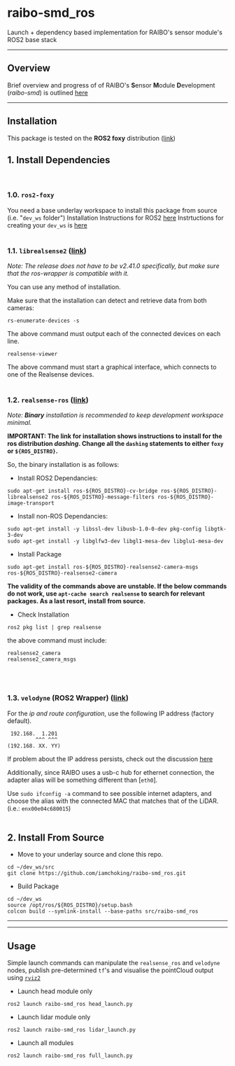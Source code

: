 # raibo-smd_ros
Launch + dependency based implementation for RAIBO's sensor module's ROS2 base stack
***
## Overview
Brief overview and progress of of RAIBO's **S**ensor **M**odule **D**evelopment (*raibo-smd*) is outlined [here](https://docs.google.com/presentation/d/1AeIsxL6ZXaKZeVFKT8nhwfjp_lDAwOdkxUtU9UpYwn8/edit?usp=sharing)

***
## Installation
This package is tested on the **ROS2 foxy** distribution ([link](https://docs.ros.org/en/foxy/Installation.html))

## 1. Install Dependencies
</br>

### 1.0. ```ros2-foxy```
You need a base underlay workspace to install this package from source (i.e. "```dev_ws``` folder")
Installation Instructions for ROS2 [here](https://docs.ros.org/en/foxy/Installation.html)
Instrtuctions for creating your ```dev_ws``` is [here](https://docs.ros.org/en/foxy/Tutorials/Workspace/Creating-A-Workspace.html)
</br></br>
### 1.1. ```librealsense2``` ([link](https://github.com/IntelRealSense/librealsense/blob/development/doc/distribution_linux.md))
*Note: The release does not have to be v2.41.0 specifically, but make sure that the ros-wrapper is compatible with it.*

You can use any method of installation.

Make sure that the installation can detect and retrieve data from both cameras:
```
rs-enumerate-devices -s
```
The above command must output each of the connected devices on each line.
```
realsense-viewer
```
The above command must start a graphical interface, which connects to one of the Realsense devices.
</br></br>
### 1.2. ```realsense-ros``` ([link](https://github.com/intel/ros2_intel_realsense))
*Note: **Binary** installation is recommended to keep development workspace minimal.*

**IMPORTANT: The link for installation shows instructions to install for the ros distribution *dashing*. Change all the ```dashing``` statements to either ```foxy``` or ```${ROS_DISTRO}```.**

So, the binary installation is as follows:

- Install ROS2 Dependancies:
```
sudo apt-get install ros-${ROS_DISTRO}-cv-bridge ros-${ROS_DISTRO}-librealsense2 ros-${ROS_DISTRO}-message-filters ros-${ROS_DISTRO}-image-transport
```
- Install non-ROS Dependancies:
```
sudo apt-get install -y libssl-dev libusb-1.0-0-dev pkg-config libgtk-3-dev
sudo apt-get install -y libglfw3-dev libgl1-mesa-dev libglu1-mesa-dev
```
- Install Package

```
sudo apt-get install ros-${ROS_DISTRO}-realsense2-camera-msgs ros-${ROS_DISTRO}-realsense2-camera
```
**The validity of the commands above are unstable. If the below commands do not work, use ```apt-cache search realsense``` to search for relevant packages. As a last resort, install from source.**
- Check Installation
```
ros2 pkg list | grep realsense
```
the above command must include:
```
realsense2_camera
realsense2_camera_msgs
```
</br></br>
### 1.3. ```velodyne``` (ROS2 Wrapper) ([link](http://wiki.ros.org/velodyne/Tutorials/Getting%20Started%20with%20the%20Velodyne%20VLP16))

For the *ip and route configuration*, use the following IP address (factory default).
```
 192.168.  1.201
         ^^^ ^^^
(192.168. XX. YY)
```
If problem about the IP address persists, check out the discussion [here](https://answers.ros.org/question/244445/having-problems-with-velodyne-vlp-16-and-ros/)

Additionally, since RAIBO uses a usb-c hub for ethernet connection, the adapter alias will be something different than [```eth0```].

Use ```sudo ifconfig -a``` command to see possible internet adapters, and choose the alias with the connected MAC that matches that of the LiDAR. (i.e.: ```enx00e04c680015```)
</br></br>
## 2. Install From Source
- Move to your underlay source and clone this repo.
```
cd ~/dev_ws/src
git clone https://github.com/iamchoking/raibo-smd_ros.git
```
- Build Package
```
cd ~/dev_ws
source /opt/ros/${ROS_DISTRO}/setup.bash
colcon build --symlink-install --base-paths src/raibo-smd_ros
```

***
***
## Usage
Simple launch commands can manipulate the ```realsense_ros``` and ```velodyne``` nodes, publish pre-determined ```tf```'s and visualise the pointCloud output using [```rviz2```](https://github.com/ros2/rviz)
- Launch head module only
```
ros2 launch raibo-smd_ros head_launch.py
```
- Launch lidar module only
```
ros2 launch raibo-smd_ros lidar_launch.py
```
- Launch all modules
```
ros2 launch raibo-smd_ros full_launch.py
```
